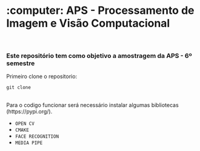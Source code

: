 <h1> :computer: APS - Processamento de Imagem e Visão Computacional </h1>
<br>

<h3>Este repositório tem como objetivo a amostragem da APS - 6º semestre</h3>


Primeiro clone o repositorio:

```
git clone
```

<br>
Para o codigo funcionar será necessário instalar algumas bibliotecas (https://pypi.org/).


- `OPEN CV`
- `CMAKE`
- `FACE RECOGNITION`
- `MEDIA PIPE`

